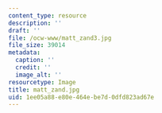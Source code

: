 ```yaml
---
content_type: resource
description: ''
draft: ''
file: /ocw-www/matt_zand3.jpg
file_size: 39014
metadata:
  caption: ''
  credit: ''
  image_alt: ''
resourcetype: Image
title: matt_zand.jpg
uid: 1ee05a88-e80e-464e-be7d-0dfd823ad67e
---
```

